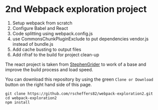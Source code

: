 # 2nd Webpack exploration project

1. Setup webpack from scratch
2. Configure Babel and React
3. Code splitting using webpack.config.js
4. use CommonsChunkPluginExclude to put dependencies vendor.js instead of bundle.js
5. Add cache busting to output files
6. Add rifraf to the build for project clean-up

The react project is taken from [StephenGrider](https://github.com/StephenGrider/WebpackProject) to work of a base and improve the build process and load speed.

You can download this repository by using the green `Clone or Download` button on the right hand side of this page.
<!-- A life example of the project can be viewed [here](https://github.com/rscheffers82/webpack-exploration2.git). -->

```
git clone https://github.com/rscheffers82/webpack-exploration2.git
cd webpack-exploration2
npm install
```
